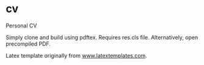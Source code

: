 # cv
Personal CV

Simply clone and build using pdftex. Requires res.cls file. Alternatively, open precompiled PDF. 

Latex template originally from www.latextemplates.com.
